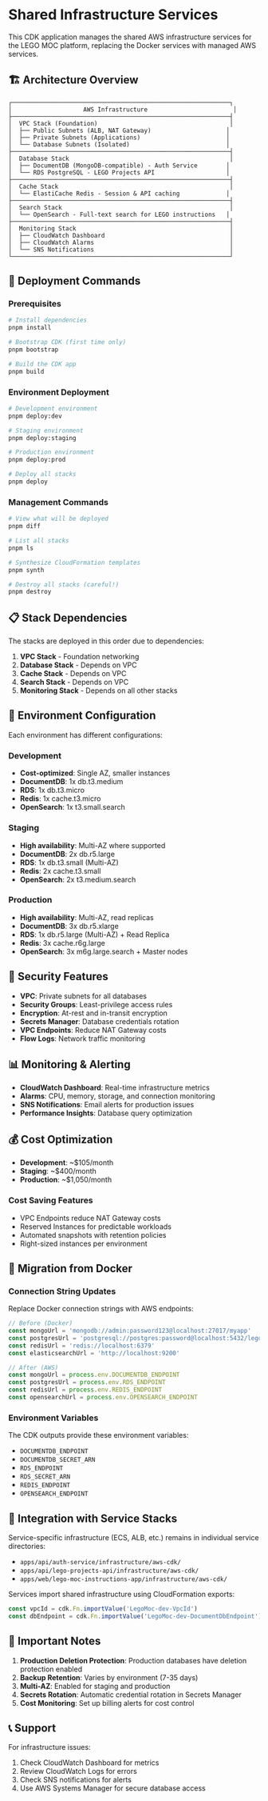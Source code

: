 # Shared Infrastructure Services

This CDK application manages the shared AWS infrastructure services for the LEGO MOC platform, replacing the Docker services with managed AWS services.

## 🏗️ **Architecture Overview**

```
┌─────────────────────────────────────────────────────────────┐
│                    AWS Infrastructure                        │
├─────────────────────────────────────────────────────────────┤
│  VPC Stack (Foundation)                                     │
│  ├── Public Subnets (ALB, NAT Gateway)                     │
│  ├── Private Subnets (Applications)                        │
│  └── Database Subnets (Isolated)                           │
├─────────────────────────────────────────────────────────────┤
│  Database Stack                                             │
│  ├── DocumentDB (MongoDB-compatible) - Auth Service        │
│  └── RDS PostgreSQL - LEGO Projects API                    │
├─────────────────────────────────────────────────────────────┤
│  Cache Stack                                                │
│  └── ElastiCache Redis - Session & API caching             │
├─────────────────────────────────────────────────────────────┤
│  Search Stack                                               │
│  └── OpenSearch - Full-text search for LEGO instructions   │
├─────────────────────────────────────────────────────────────┤
│  Monitoring Stack                                           │
│  ├── CloudWatch Dashboard                                   │
│  ├── CloudWatch Alarms                                      │
│  └── SNS Notifications                                      │
└─────────────────────────────────────────────────────────────┘
```

## 🚀 **Deployment Commands**

### **Prerequisites**
```bash
# Install dependencies
pnpm install

# Bootstrap CDK (first time only)
pnpm bootstrap

# Build the CDK app
pnpm build
```

### **Environment Deployment**
```bash
# Development environment
pnpm deploy:dev

# Staging environment  
pnpm deploy:staging

# Production environment
pnpm deploy:prod

# Deploy all stacks
pnpm deploy
```

### **Management Commands**
```bash
# View what will be deployed
pnpm diff

# List all stacks
pnpm ls

# Synthesize CloudFormation templates
pnpm synth

# Destroy all stacks (careful!)
pnpm destroy
```

## 📋 **Stack Dependencies**

The stacks are deployed in this order due to dependencies:

1. **VPC Stack** - Foundation networking
2. **Database Stack** - Depends on VPC
3. **Cache Stack** - Depends on VPC  
4. **Search Stack** - Depends on VPC
5. **Monitoring Stack** - Depends on all other stacks

## 🔧 **Environment Configuration**

Each environment has different configurations:

### **Development**
- **Cost-optimized**: Single AZ, smaller instances
- **DocumentDB**: 1x db.t3.medium
- **RDS**: 1x db.t3.micro
- **Redis**: 1x cache.t3.micro
- **OpenSearch**: 1x t3.small.search

### **Staging**
- **High availability**: Multi-AZ where supported
- **DocumentDB**: 2x db.r5.large
- **RDS**: 1x db.t3.small (Multi-AZ)
- **Redis**: 2x cache.t3.small
- **OpenSearch**: 2x t3.medium.search

### **Production**
- **High availability**: Multi-AZ, read replicas
- **DocumentDB**: 3x db.r5.xlarge
- **RDS**: 1x db.r5.large (Multi-AZ) + Read Replica
- **Redis**: 3x cache.r6g.large
- **OpenSearch**: 3x m6g.large.search + Master nodes

## 🔐 **Security Features**

- **VPC**: Private subnets for all databases
- **Security Groups**: Least-privilege access rules
- **Encryption**: At-rest and in-transit encryption
- **Secrets Manager**: Database credentials rotation
- **VPC Endpoints**: Reduce NAT Gateway costs
- **Flow Logs**: Network traffic monitoring

## 📊 **Monitoring & Alerting**

- **CloudWatch Dashboard**: Real-time infrastructure metrics
- **Alarms**: CPU, memory, storage, and connection monitoring
- **SNS Notifications**: Email alerts for production issues
- **Performance Insights**: Database query optimization

## 💰 **Cost Optimization**

- **Development**: ~$105/month
- **Staging**: ~$400/month  
- **Production**: ~$1,050/month

### **Cost Saving Features**
- VPC Endpoints reduce NAT Gateway costs
- Reserved Instances for predictable workloads
- Automated snapshots with retention policies
- Right-sized instances per environment

## 🔄 **Migration from Docker**

### **Connection String Updates**
Replace Docker connection strings with AWS endpoints:

```typescript
// Before (Docker)
const mongoUrl = 'mongodb://admin:password123@localhost:27017/myapp'
const postgresUrl = 'postgresql://postgres:password@localhost:5432/lego_projects'
const redisUrl = 'redis://localhost:6379'
const elasticsearchUrl = 'http://localhost:9200'

// After (AWS)
const mongoUrl = process.env.DOCUMENTDB_ENDPOINT
const postgresUrl = process.env.RDS_ENDPOINT  
const redisUrl = process.env.REDIS_ENDPOINT
const opensearchUrl = process.env.OPENSEARCH_ENDPOINT
```

### **Environment Variables**
The CDK outputs provide these environment variables:
- `DOCUMENTDB_ENDPOINT`
- `DOCUMENTDB_SECRET_ARN`
- `RDS_ENDPOINT`
- `RDS_SECRET_ARN`
- `REDIS_ENDPOINT`
- `OPENSEARCH_ENDPOINT`

## 🎯 **Integration with Service Stacks**

Service-specific infrastructure (ECS, ALB, etc.) remains in individual service directories:
- `apps/api/auth-service/infrastructure/aws-cdk/`
- `apps/api/lego-projects-api/infrastructure/aws-cdk/`
- `apps/web/lego-moc-instructions-app/infrastructure/aws-cdk/`

Services import shared infrastructure using CloudFormation exports:
```typescript
const vpcId = cdk.Fn.importValue('LegoMoc-dev-VpcId')
const dbEndpoint = cdk.Fn.importValue('LegoMoc-dev-DocumentDbEndpoint')
```

## 🚨 **Important Notes**

1. **Production Deletion Protection**: Production databases have deletion protection enabled
2. **Backup Retention**: Varies by environment (7-35 days)
3. **Multi-AZ**: Enabled for staging and production
4. **Secrets Rotation**: Automatic credential rotation in Secrets Manager
5. **Cost Monitoring**: Set up billing alerts for cost control

## 📞 **Support**

For infrastructure issues:
1. Check CloudWatch Dashboard for metrics
2. Review CloudWatch Logs for errors
3. Check SNS notifications for alerts
4. Use AWS Systems Manager for secure database access

